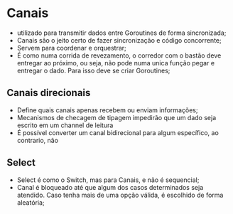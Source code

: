 # Canais

- utilizado para transmitir dados entre Goroutines de forma sincronizada;
- Canais são o jeito certo de fazer sincronização e código concorrente;
- Servem para coordenar e orquestrar;
- É como numa corrida de revezamento, o corredor com o bastão deve entregar ao próximo, ou seja, não pode numa unica função pegar e entregar o dado. Para isso deve se criar Goroutines;

## Canais direcionais

- Define quais canais apenas recebem ou enviam informações;
- Mecanismos de checagem de tipagem impedirão que um dado seja escrito em um channel de leitura
- É possível converter um canal bidirecional para algum específico, ao contrario, não

## Select

- Select é como o Switch, mas para Canais, e não é sequencial;
- Canal é bloqueado até que algum dos casos determinados seja atendido. Caso tenha mais de uma opção válida, é escolhido de forma aleatória;
